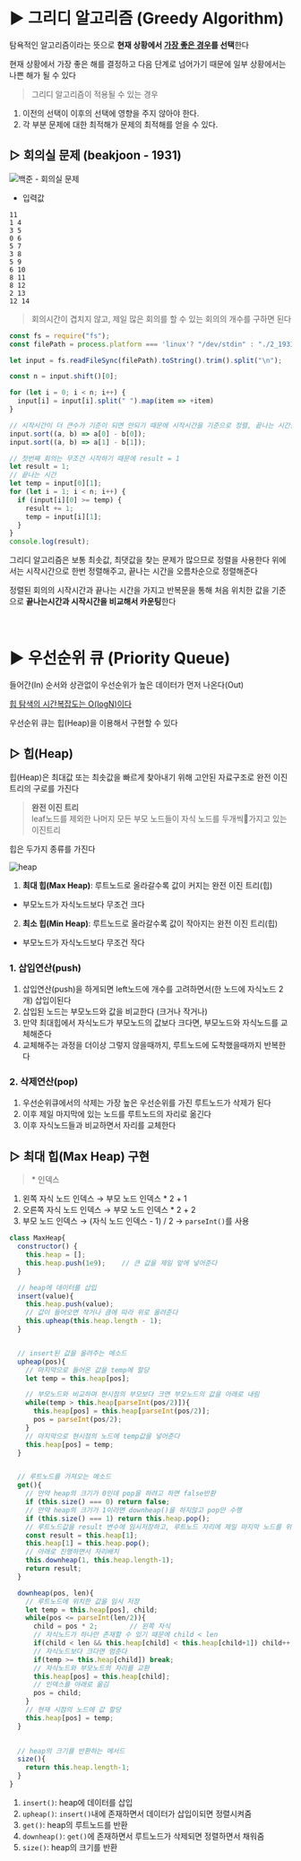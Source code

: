 # ▶️ 그리디 알고리즘 (Greedy Algorithm)

탐욕적인 알고리즘이라는 뜻으로 **현재 상황에서 <u>가장 좋은 경우</u>를 선택**한다 

현재 상황에서 가장 좋은 해를 결정하고 다음 단계로 넘어가기 때문에 일부 상황에서는 나쁜 해가 될 수 있다

> 그리디 알고리즘이 적용될 수 있는 경우  
1. 이전의 선택이 이후의 선택에 영향을 주지 않아야 한다.
2. 각 부분 문제에 대한 최적해가 문제의 최적해를 얻을 수 있다.


## ▷ 회의실 문제 (beakjoon - 1931)

![백준 - 회의실 문제](./imgs/회의실문제.png)
- 입력값
```
11
1 4
3 5
0 6
5 7
3 8
5 9
6 10
8 11
8 12
2 13
12 14
```

> 회의시간이 겹치지 않고, 제일 많은 회의를 할 수 있는 회의의 개수를 구하면 된다

```js
const fs = require("fs");
const filePath = process.platform === 'linux'? "/dev/stdin" : "./2_1931.txt";

let input = fs.readFileSync(filePath).toString().trim().split("\n");

const n = input.shift()[0];

for (let i = 0; i < n; i++) {
  input[i] = input[i].split(" ").map(item => +item)
}

// 시작시간이 더 큰수가 기준이 되면 안되기 때문에 시작시간을 기준으로 정렬, 끝나는 시간을 기준으로 정렬 (총 두번 정렬)
input.sort((a, b) => a[0] - b[0]);
input.sort((a, b) => a[1] - b[1]);

// 첫번째 회의는 무조건 시작하기 때문에 result = 1
let result = 1;
// 끝나는 시간
let temp = input[0][1];
for (let i = 1; i < n; i++) {
  if (input[i][0] >= temp) {
    result += 1;
    temp = input[i][1];
  }
}
console.log(result);
```
그리디 알고리즘은 보통 최솟값, 최댓값을 찾는 문제가 많으므로 정렬을 사용한다 위에서는 시작시간으로 한번 정렬해주고, 끝나는 시간을 오름차순으로 정렬해준다

정렬된 회의의 시작시간과 끝나는 시간을 가지고 반복문을 통해 처음 위치한 값을 기준으로 **끝나는시간과 시작시간을 비교해서 카운팅**한다

<br>

# ▶️ 우선순위 큐 (Priority Queue)

들어간(In) 순서와 상관없이 우선순위가 높은 데이터가 먼저 나온다(Out)

<u>힙 탐색의 시간복잡도는 O(logN)이다</u>

우선순위 큐는 힙(Heap)을 이용해서 구현할 수 있다 

## ▷ 힙(Heap)
힙(Heap)은 최대값 또는 최솟값을 빠르게 찾아내기 위해 고안된 자료구조로 완전 이진 트리의 구로를 가진다

> **완전 이진 트리**  
leaf노드를 제외한 나머지 모든 부모 노드들이 자식 노드를 두개씩가지고 있는 이진트리

힙은 두가지 종류를 가진다

![heap](./imgs/heap.png)

1. **최대 힙(Max Heap)**: 루트노드로 올라갈수록 값이 커지는 완전 이진 트리(힙)
  - 부모노드가 자식노드보다 무조건 크다
2. **최소 힙(Min Heap)**: 루트노드로 올라갈수록 값이 작아지는 완전 이진 트리(힙)
  - 부모노드가 자식노드보다 무조건 작다

### 1. 삽입연산(push)
1. 삽입연산(push)을 하게되면 left노드에 개수를 고려하면서(한 노드에 자식노드 2개) 삽입이된다
2. 삽입된 노드는 부모노드와 값을 비교한다 (크거나 작거나)
3. 만약 최대힙에서 자식노드가 부모노드의 값보다 크다면, 부모노드와 자식노드를 교체해준다
4. 교체해주는 과정을 더이상 그렇지 않을때까지, 루트노드에 도착했을때까지 반복한다

### 2. 삭제연산(pop)
1. 우선순위큐에서의 삭제는 가장 높은 우선순위를 가진 루트노드가 삭제가 된다
2. 이후 제일 마지막에 있는 노드를 루트노드의 자리로 옮긴다
3. 이후 자식노드들과 비교하면서 자리를 교체한다

## ▷ 최대 힙(Max Heap) 구현

> \* 인덱스
1. 왼쪽 자식 노드 인덱스 → 부모 노드 인덱스 * 2 + 1  
2. 오른쪽 자식 노드 인덱스 → 부모 노드 인덱스 * 2 + 2  
3. 부모 노드 인덱스 → (자식 노드 인덱스 - 1) / 2 → `parseInt()`를 사용

```js
class MaxHeap{
  constructor() {
    this.heap = [];
    this.heap.push(1e9);    // 큰 값을 제일 앞에 넣어준다
  }

  // heap에 데이터를 삽입
  insert(value){
    this.heap.push(value);
    // 값이 들어오면 작거나 큼에 따라 위로 올려준다
    this.upheap(this.heap.length - 1);
  }


  // insert된 값을 올려주는 메소드
  upheap(pos){
    // 마지막으로 들어온 값을 temp에 할당
    let temp = this.heap[pos];

    // 부모노드와 비교하며 현시점의 부모보다 크면 부모노드의 값을 아래로 내림
    while(temp > this.heap[parseInt(pos/2)]){
      this.heap[pos] = this.heap[parseInt(pos/2)];
      pos = parseInt(pos/2);
    }
    // 마지막으로 현시점의 노드에 temp값을 넣어준다
    this.heap[pos] = temp;
  }


  // 루트노드를 가져오는 메소드
  get(){
    // 만약 heap의 크기가 0인데 pop을 하려고 하면 false반환
    if (this.size() === 0) return false;
    // 만약 heap의 크기가 1이라면 downheap()을 하지않고 pop만 수행
    if (this.size() === 1) return this.heap.pop();
    // 루트노드값을 result 변수에 임시저장하고, 루트노드 자리에 제일 마지막 노드를 위치시킨다
    const result = this.heap[1];
    this.heap[1] = this.heap.pop();
    // 아래로 진행하면서 자리배치
    this.downheap(1, this.heap.length-1);
    return result;
  }

  downheap(pos, len){
    // 루트노드에 위치한 값을 임시 저장
    let temp = this.heap[pos], child;
    while(pos <= parseInt(len/2)){
      child = pos * 2;        // 왼쪽 자식
      // 자식노드가 하나만 존재할 수 있기 때문에 child < len
      if(child < len && this.heap[child] < this.heap[child+1]) child++;      // +1로 오른쪽자식과 비교한다 
      // 자식노드보다 크다면 멈춘다
      if(temp >= this.heap[child]) break;
      // 자식노드와 부모노드의 자리를 교환
      this.heap[pos] = this.heap[child];
      // 인덱스를 아래로 옮김
      pos = child;
    }
    // 현재 시점의 노드에 값 할당
    this.heap[pos] = temp;
  }

  
  // heap의 크기를 반환하는 메서드
  size(){
    return this.heap.length-1;
  }
}
```
1. `insert()`: heap에 데이터를 삽입
2. `upheap()`: `insert()`내에 존재하면서 데이터가 삽입이되면 정렬시켜줌
3. `get()`: heap의 루트노드를 반환
4. `downheap()`: `get()`에 존재하면서 루트노드가 삭제되면 정렬하면서 채워줌
5. `size()`: heap의 크기를 반환





